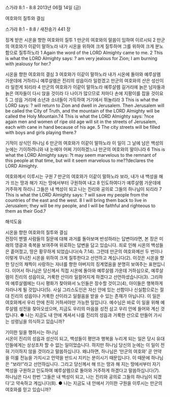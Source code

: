 스가랴 8:1 - 8:8 
2013년 06월 14일 (금)

여호와의 질투와 결심



스가랴 8:1 - 8:8 / 새찬송가 441 장


징계 받은 시온을 향한 여호와의 질투 
1 만군의 여호와의 말씀이 임하여 이르시되 2 만군의 여호와가 이같이 말하노라 내가 시온을 위하여 크게 질투하며 그를 위하여 크게 분노함으로 질투하노라
1 Again the word of the LORD Almighty came to me. 2 This is what the LORD Almighty says: ? am very jealous for Zion; I am burning with jealousy for her.?

시온을 향한 여호와의 결심 
3 여호와가 이같이 말하노라 내가 시온에 돌아와 예루살렘 가운데에 거하리니 예루살렘은 진리의 성읍이라 일컫겠고 만군의 여호와의 산은 성산이라 일컫게 되리라 4 만군의 여호와가 이같이 말하노라 예루살렘 길거리에 늙은 남자들과 늙은 여자들이 다시 앉을 것이라 다 나이가 많으므로 저마다 손에 지팡이를 잡을 것이요 5 그 성읍 거리에 소년과 소녀들이 가득하여 거기에서 뛰놀리라
3 This is what the LORD says: ? will return to Zion and dwell in Jerusalem. Then Jerusalem will be called the City of Truth, and the mountain of the LORD Almighty will be called the Holy Mountain.?4 This is what the LORD Almighty says: ?nce again men and women of ripe old age will sit in the streets of Jerusalem, each with cane in hand because of his age. 5 The city streets will be filled with boys and girls playing there.?  

기적이 상식인 하나님
6 만군의 여호와가 이같이 말하노라 이 일이 그 날에 남은 백성의 눈에는 기이하려니와 내 눈에야 어찌 기이하겠느냐 만군의 여호와의 말이니라
6 This is what the LORD Almighty says: ?t may seem marvelous to the remnant of this people at that time, but will it seem marvelous to me??declares the LORD Almighty.   

여호와께서 이루시는 구원
7 만군의 여호와가 이같이 말하노라 보라, 내가 내 백성을 해가 뜨는 땅과 해가 지는 땅에서부터 구원하여 내고 8 인도하여다가 예루살렘 가운데에 거주하게 하리니 그들은 내 백성이 되고 나는 진리와 공의로 그들의 하나님이 되리라
7 This is what the LORD Almighty says: ? will save my people from the countries of the east and the west. 8 I will bring them back to live in Jerusalem; they will be my people, and I will be faithful and righteous to them as their God.?

해석도움





시온을 향한 여호와의 질투와 결심  
전장이 벧엘 사람들의 질문에 대해 과거를 돌아보며 반성하라는 답변이라면, 본 장은 미래의 영광과 축복을 보여주며 위로하는 답변을 담고 있습니다. 죄로 인해 시온의 백성들은 흩어졌고, 땅은 황무하게 되었습니다(슥 7:14). 그런데 만군의 여호와께선 두 번이나 이렇게 무너진 시온을 위하여 크게 질투한다고 선언하고 계십니다(2). 이것은 시온을 향한 당신의 채찍이 사랑하는 자녀를 향한 아버지의 징계였음을 분명히 보여주는 표현입니다. 이어서 하나님은 당신께서 직접 시온에 돌아와 예루살렘 가운데 거하심으로, 예루살렘이 진리의 성읍이요, 거룩한 산이라 일컬어지게 하겠다고 선언하셨습니다(3). 그리하여 예루살렘에는 다시 평화가 찾아와서 노인들은 장수할 것이고(4), 아이들은 행복하게 자라나게 될 것입니다(5). 사실 그리스도인은 자신 안에 있는 선함이나 신실함으로는 절대 진리의 성읍이나 거룩한 산이라고 일컬음을 받을 수 있는 존재가 아닙니다. 이 일은 여호와께서 우리 안에 친히 거하셔야만 가능한 일입니다. 예수님은 바로 이 일을 위해 예루살렘 성전을 찾아오셨으며, 지금도 우리의 마음을 성전 삼고 우리 안에 들어와 계신 것입니다. 
● 나는 지금도 내 안에 계셔서 나를 진리의 성읍과 거룩한 산으로 만들어 가시는 성령님을 의식하고 있습니까? 

기이한 일을 행하시는 하나님  
시온이 진리의 성읍과 성산이 되고, 백성들이 평안과 행복을 누리게 되는 일은 당시 유대인들에게는 상상조차 할 수 없는 일이었습니다. 하지만 하나님 당신의 눈에는 이 일이 전혀 기이하지 않을 것이라고 말씀하십니다. 왜냐하면, 하나님은 ‘만군의 여호와’ 곧 언약을 이룰 전능을 가지시고 언약을 반드시 지키는 분이시기 때문입니다. 이 때문에 하나님은 “보라!”라고 선언하십니다. 그리고 당신께서 해 뜨는 땅과 해 지는 땅에서부터 자기 백성을 구원하고 인도하여 예루살렘으로 돌아와 거주하게 하겠다고 말씀하십니다(7). 하나님은 다시 한번 ‘그들은 내 백성이 되고, 나는 진리와 공의로 그들의 하나님이 되겠다’고 약속하고 계십니다(8). 
● 나는 지금도 내 안에서 기이한 구원을 이루시는 만군의 여호와를 믿고 있습니까?